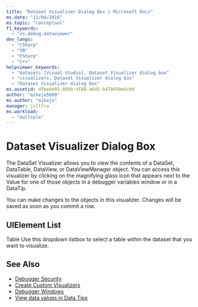 ```yaml
---
title: "Dataset Visualizer Dialog Box | Microsoft Docs"
ms.date: "11/04/2016"
ms.topic: "conceptual"
f1_keywords:
  - "vs.debug.dataviewer"
dev_langs:
  - "CSharp"
  - "VB"
  - "FSharp"
  - "C++"
helpviewer_keywords:
  - "datasets [Visual Studio], Dataset Visualizer dialog box"
  - "visualizers, Dataset Visualizer dialog box"
  - "Dataset Visualizer dialog box"
ms.assetid: dfbede03-805b-4f88-a645-b479450e6cb0
author: "mikejo5000"
ms.author: "mikejo"
manager: jillfra
ms.workload:
  - "multiple"
---
```

# Dataset Visualizer Dialog Box
The DataSet Visualizer allows you to view the contents of a DataSet, DataTable, DataView, or DataViewManager object. You can access this visualizer by clicking on the magnifying glass icon that appears next to the Value for one of those objects in a debugger variables window or in a DataTip.

 You can make changes to the objects in this visualizer. Changes will be saved as soon as you commit a row.

## UIElement List
 Table
 Use this dropdown listbox to select a table within the dataset that you want to visualize.

## See Also

- [Debugger Security](../debugger/debugger-security.md)
- [Create Custom Visualizers](../debugger/create-custom-visualizers-of-data.md)
- [Debugger Windows](../debugger/debugger-windows.md)
- [View data values in Data Tips](../debugger/view-data-values-in-data-tips-in-the-code-editor.md)